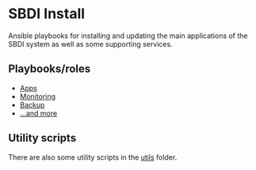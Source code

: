 # SBDI Install

Ansible playbooks for installing and updating the main applications of the SBDI system as well as some supporting services.

## Playbooks/roles
- [Apps](roles/apps/README.md)
- [Monitoring](roles/monitoring/README.md)
- [Backup](roles/backup/README.md)
- [...and more](playbooks/README.md)

## Utility scripts
There are also some utility scripts in the [utils](utils) folder.